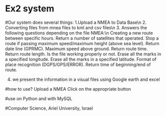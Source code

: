 # Ex2 system
#Our system does several things:
1.Upload a NMEA to Data Base\n
2. Converting files from mnea files to kml and csv files\n
3. Answers the following questions depending on the file NMEA:\n
       Creating a new route between specific hours.
      Return a number of satellites that operated.
       Stop a route if passing maximum speed/maximum height (above sea level).
      Return date line (GPRMC).
      Maximum speed above ground.
      Return route time.
      Return route length.
      Is the file working properly or not.
      Erase all the marks in a specified longitude.
     Erase all the marks in a specified latitude.
      Format of place recognition (DGPS/GPS/ERROR).
     Return time of beginning/end of route.

4. we present the information in a visual files using Google earth and excel

#how to use?
Upload a NMEA
Click on the appropriate button

#use on Python and with MySQL 






#Computer Science, Ariel University, Israel
